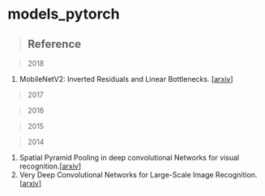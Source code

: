 # models_pytorch

>## Reference 

>2018 <br>
1. MobileNetV2: Inverted Residuals and Linear Bottlenecks. [[arxiv](https://arxiv.org/abs/1801.04381)] <br>

>2017 <br>

>2016 <br>

>2015 <br>

>2014 <br>
1. Spatial Pyramid Pooling in deep convolutional Networks for visual recognition.[[arxiv](https://arxiv.org/abs/1406.4729)] <br>
2. Very Deep Convolutional Networks for Large-Scale Image Recognition. [[arxiv](https://arxiv.org/abs/1409.1556)] <br>

